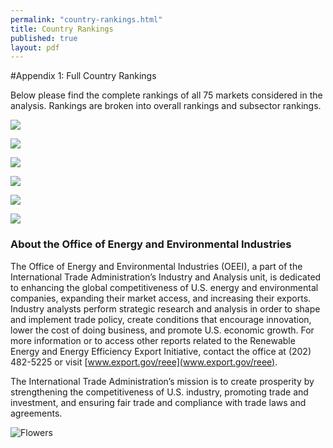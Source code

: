 ```yaml
---
permalink: "country-rankings.html"
title: Country Rankings
published: true
layout: pdf
---
```


#Appendix 1: Full Country Rankings

Below please find the complete rankings of all 75 markets considered in the analysis. Rankings are broken into overall rankings and subsector rankings.

![](images/rankings1.png)

![](images/rankings2.png)

![](images/rankings3.png)

![](images/rankings4.png)

![](images/rankings5.png)

![](images/re-green.png)

<h3 id="about-the-office-of-energy-and-environmental-industries">About the Office of Energy and Environmental Industries</h3>

The Office of Energy and Environmental Industries (OEEI), a part of the International Trade Administration’s Industry and Analysis unit, is dedicated to enhancing the global competitiveness of U.S. energy and environmental companies, expanding their market access, and increasing their exports. Industry analysts perform strategic research and analysis in order to shape and implement trade policy, create conditions that encourage innovation, lower the cost of doing business, and promote U.S. economic growth. For more information or to access other reports related to the Renewable Energy and Energy Efficiency Export Initiative, contact the office at (202) 482-5225 or visit [www.export.gov/reee](www.export.gov/reee).

The International Trade Administration’s mission is to create prosperity by strengthening the competitiveness of U.S. industry, promoting trade and investment, and ensuring fair trade and compliance with trade laws and agreements.

![Flowers](images/ita.jpg)